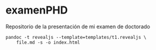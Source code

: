# examenPHD
Repositorio de la presentación de mi examen de doctorado


```
pandoc -t revealjs --template=templates/t1.revealjs \
    file.md -s -o index.html
```


